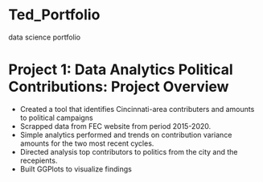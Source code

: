# Ted_Portfolio
data science portfolio

# Project 1: Data Analytics Political Contributions: Project Overview
* Created a tool that identifies Cincinnati-area contributers and amounts to political campaigns
* Scrapped data from FEC website from period 2015-2020.
* Simple analytics performed and trends on contribution variance amounts for the two most recent cycles.
* Directed analysis top contributors to politics from the city and the recepients.
* Built GGPlots to visualize findings
